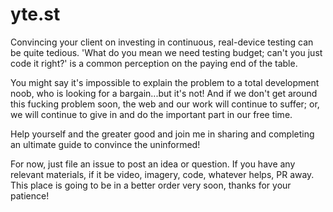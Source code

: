 yte.st
=====

Convincing your client on investing in continuous, real-device testing can be quite tedious. 'What do you mean we need testing budget; can't you just code it right?' is a common perception on the paying end of the table. 

You might say it's impossible to explain the problem to a total development noob, who is looking for a bargain...but it's not! And if we don't get around this fucking problem soon, the web and our work will continue to suffer; or, we will continue to give in and do the important part in our free time. 

Help yourself and the greater good and join me in sharing and completing an ultimate guide to convince the uninformed!

For now, just file an issue to post an idea or question. If you have any relevant materials, if it be video, imagery, code, whatever helps, PR away. This place is going to be in a better order very soon, thanks for your patience!
